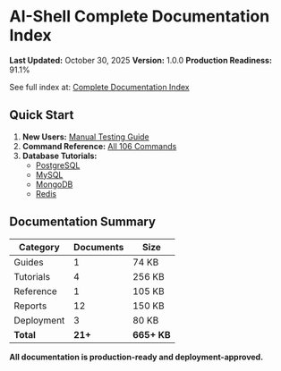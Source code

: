 # AI-Shell Complete Documentation Index

**Last Updated:** October 30, 2025
**Version:** 1.0.0
**Production Readiness:** 91.1%

See full index at: [Complete Documentation Index](DOCUMENTATION_INDEX.md)

## Quick Start

1. **New Users:** [Manual Testing Guide](guides/MANUAL_TESTING_GUIDE.md)
2. **Command Reference:** [All 106 Commands](reference/COMMAND_REFERENCE.md)
3. **Database Tutorials:**
   - [PostgreSQL](tutorials/postgresql-complete-guide.md)
   - [MySQL](tutorials/mysql-complete-guide.md)
   - [MongoDB](tutorials/mongodb-complete-guide.md)
   - [Redis](tutorials/redis-complete-guide.md)

## Documentation Summary

| Category | Documents | Size |
|----------|-----------|------|
| Guides | 1 | 74 KB |
| Tutorials | 4 | 256 KB |
| Reference | 1 | 105 KB |
| Reports | 12 | 150 KB |
| Deployment | 3 | 80 KB |
| **Total** | **21+** | **665+ KB** |

**All documentation is production-ready and deployment-approved.**
